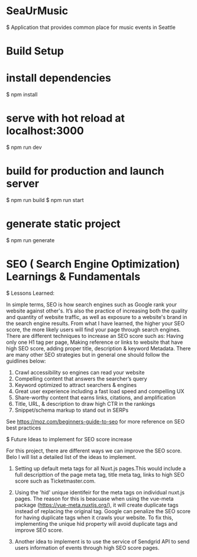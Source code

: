 # SeaUrMusic

$ Application that provides common place for music events in Seattle

# Build Setup

# install dependencies
$ npm install

# serve with hot reload at localhost:3000
$ npm run dev

# build for production and launch server
$ npm run build
$ npm run start

# generate static project
$ npm run generate

# SEO ( Search Engine Optimization) Learnings & Fundamentals

$ Lessons Learned: 

In simple terms, SEO is how search engines such as Google rank your website against other's. It’s also the practice of increasing both the quality and quantity of website traffic, as well as exposure to a website's brand in the search engine results. From what I have learned, the higher your SEO score, the more likely users will find your page through search engines. There are different techniques to increase an SEO score such as: Having only one H1 tag per page, Making reference or links to website that have high SEO score, adding proper title, description & keyword Metadata. There are many other SEO strategies but in general one should follow the guidlines below:


1) Crawl accessibility so engines can read your website
2) Compelling content that answers the searcher’s query
3) Keyword optimized to attract searchers & engines
4) Great user experience including a fast load speed and compelling UX
5) Share-worthy content that earns links, citations, and amplification
6) Title, URL, & description to draw high CTR in the rankings
7) Snippet/schema markup to stand out in SERPs

See https://moz.com/beginners-guide-to-seo for more reference on SEO best practices

$ Future Ideas to implement for SEO score increase

For this project, there are different ways we can improve the SEO score. Belo I will list a detailed list
of the ideas to implement.

1) Setting up default meta tags for all Nuxt.js pages.This would include a full descripttion of the page meta tag, title meta tag, links to high SEO score such as Ticketmaster.com.

2) Using the 'hid' unique identifeir for the meta tags on individual nuxt.js pages. The reason for this is beacuase when using the vue-meta package (https://vue-meta.nuxtjs.org/), 
it will create duplicate tags instead of replacing the original tag. Google can penalize the SEO score for having duplicate tags when it crawls your website. To fix this, implementing the unique hid property will avoid duplicate tags and improve SEO score.

3) Another idea to implement is to use the service of Sendgrid API to send users information of events through high SEO score pages.




